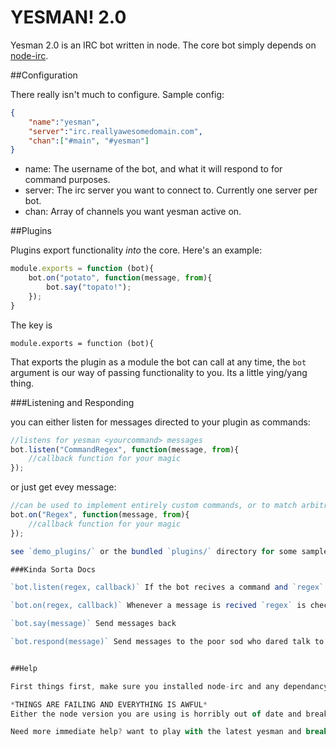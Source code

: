 YESMAN! 2.0
==================

Yesman 2.0 is an IRC bot written in node. The core bot simply depends on [node-irc](https://github.com/martynsmith/node-irc). 

##Configuration

There really isn't much to configure. Sample config:

```json
{
	"name":"yesman",
	"server":"irc.reallyawesomedomain.com",
	"chan":["#main", "#yesman"]
}
```

- name: The username of the bot, and what it will respond to for command purposes.
- server: The irc server you want to connect to. Currently one server per bot.
- chan: Array of channels you want yesman active on.

##Plugins

Plugins export functionality *into* the core. Here's an example:

```JavaScript
module.exports = function (bot){
	bot.on("potato", function(message, from){
		bot.say("topato!");
	});
}
```

The key is

```
module.exports = function (bot){
```

That exports the plugin as a module the bot can call at any time, the `bot` argument is our way of passing functionality to you. Its a little ying/yang thing.

###Listening and Responding

you can either listen for messages directed to your plugin as commands:

```JavaScript
//listens for yesman <yourcommand> messages
bot.listen("CommandRegex", function(message, from){
	//callback function for your magic
});
```

or just get evey message:

```JavaScript
//can be used to implement entirely custom commands, or to match arbitrary words in messages
bot.on("Regex", function(message, from){
	//callback function for your magic
});

see `demo_plugins/` or the bundled `plugins/` directory for some sample plugins.

###Kinda Sorta Docs

`bot.listen(regex, callback)` If the bot recives a command and `regex` matches it, `callback` is called

`bot.on(regex, callback)` Whenever a message is recived `regex` is checked agaist it, and `callback` is invoked on matches.

`bot.say(message)` Send messages back

`bot.respond(message)` Send messages to the poor sod who dared talk to such a robot


##Help

First things first, make sure you installed node-irc and any dependancys plugins you may be using have. The fist part should be taken care of if you run `npm install` in the bot's directory.

*THINGS ARE FAILING AND EVERYTHING IS AWFUL*  
Either the node version you are using is horribly out of date and breaking everything, or *something* I am using is horribly out of date and breaking everything. Post an issue with your node version and what is breaking.

Need more immediate help? want to play with the latest yesman and break him? join irc.reallyawesomedomain.com #main and/or #yesman
